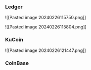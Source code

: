 ### Ledger

![[Pasted image 20240226115750.png]]

![[Pasted image 20240226115804.png]]

### KuCoin

![[Pasted image 20240226121447.png]]

### CoinBase










